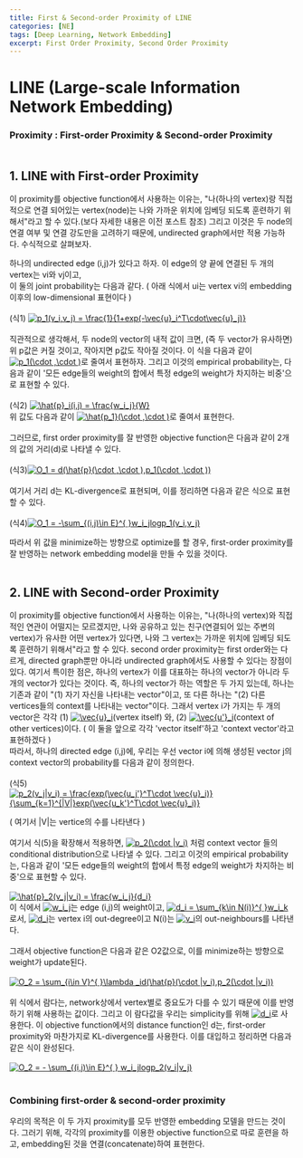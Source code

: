 ```yaml
---
title: First & Second-order Proximity of LINE
categories: [NE]
tags: [Deep Learning, Network Embedding]
excerpt: First Order Proximity, Second Order Proximity
---
```


# LINE (Large-scale Information Network Embedding)

### Proximity : First-order Proximity & Second-order Proximity <br>  <br>

## 1. LINE with First-order Proximity  <br>
<script src="https://cdn.mathjax.org/mathjax/latest/MathJax.js?config=TeX-AMS-MML_HTMLorMML" type="text/javascript"></script>

이 proximity를 objective function에서 사용하는 이유는, "나(하나의 vertex)랑 직접적으로 연결 되어있는 vertex(node)는 나와 가까운 위치에 임베딩
되도록 훈련하기 위해서"라고 할 수 있다.(보다 자세한 내용은 이전 포스트 참조) 그리고 이것은 두 node의 연결 여부 및 연결 강도만을 고려하기 때문에, undirected graph에서만 적용 가능하다.
수식적으로 살펴보자.  <br> 

하나의 undirected edge (i,j)가 있다고 하자. 이 edge의 양 끝에 연결된 두 개의 vertex는 vi와 vj이고, <br> 
이 둘의 joint probability는 다음과 같다.  ( 아래 식에서 ui는 vertex vi의 embedding 이후의 low-dimensional 표현이다 ) <br> <br>
(식1) <a href="https://www.codecogs.com/eqnedit.php?latex=p_1(v_i,v_j)&space;=&space;\frac{1}{1&plus;exp(-\vec{u}_i^T\cdot\vec{u}_j)}" target="_blank"><img src="https://latex.codecogs.com/gif.latex?p_1(v_i,v_j)&space;=&space;\frac{1}{1&plus;exp(-\vec{u}_i^T\cdot\vec{u}_j)}" title="p_1(v_i,v_j) = \frac{1}{1+exp(-\vec{u}_i^T\cdot\vec{u}_j)}" /></a>
<br> <br> 
직관적으로 생각해서, 두 node의 vector의 내적 값이 크면, (즉 두 vector가 유사하면) 위 p값은 커질 것이고, 작아지면 p값도 작아질 것이다. 이 식을 다음과 같이 <a href="https://www.codecogs.com/eqnedit.php?latex=p_1(\cdot&space;,\cdot&space;)" target="_blank"><img src="https://latex.codecogs.com/gif.latex?p_1(\cdot&space;,\cdot&space;)" title="p_1(\cdot ,\cdot )" /></a>로 줄여서 표현하자. 그리고 이것의 empirical probability는, 다음과 같이 '모든 edge들의 weight의 합에서 특정 edge의 weight가 차지하는 비중'으로 표현할 수 있다.
<br> <br> 
(식2) <a href="https://www.codecogs.com/eqnedit.php?latex=\hat{p}_i(i,j)&space;=&space;\frac{w_i_j}{W}" target="_blank"><img src="https://latex.codecogs.com/gif.latex?\hat{p}_i(i,j)&space;=&space;\frac{w_i_j}{W}" title="\hat{p}_i(i,j) = \frac{w_i_j}{W}" /></a>
<br> 위 값도 다음과 같이 <a href="https://www.codecogs.com/eqnedit.php?latex=\hat{p_1}(\cdot&space;,\cdot&space;)" target="_blank"><img src="https://latex.codecogs.com/gif.latex?\hat{p_1}(\cdot&space;,\cdot&space;)" title="\hat{p_1}(\cdot ,\cdot )" /></a>로 줄여서 표현한다.
<br> <br> 
그러므로, first order proximity를 잘 반영한 objective function은 다음과 같이 2개의 값의 거리(d)로 나타낼 수 있다.<br> <br> 
(식3)<a href="https://www.codecogs.com/eqnedit.php?latex=O_1&space;=&space;d(\hat{p}(\cdot&space;,\cdot&space;),p_1(\cdot&space;,\cdot&space;))" target="_blank"><img src="https://latex.codecogs.com/gif.latex?O_1&space;=&space;d(\hat{p}(\cdot&space;,\cdot&space;),p_1(\cdot&space;,\cdot&space;))" title="O_1 = d(\hat{p}(\cdot ,\cdot ),p_1(\cdot ,\cdot ))" /></a> <br> <br> 
여기서 거리 d는 KL-divergence로 표현되며, 이를 정리하면 다음과 같은 식으로 표현할 수 있다.<br> <br> 
(식4)<a href="https://www.codecogs.com/eqnedit.php?latex=O_1&space;=&space;-\sum_{(i,j)\in&space;E}^{&space;}w_i_jlogp_1(v_i,v_j)" target="_blank"><img src="https://latex.codecogs.com/gif.latex?O_1&space;=&space;-\sum_{(i,j)\in&space;E}^{&space;}w_i_jlogp_1(v_i,v_j)" title="O_1 = -\sum_{(i,j)\in E}^{ }w_i_jlogp_1(v_i,v_j)" /></a>

따라서 위 값을 minimize하는 방향으로 optimize를 할 경우, first-order proximity를 잘 반영하는 network embedding model을 만들 수 있을 것이다.<br> <br> 

## 2. LINE with Second-order Proximity
이 proximity를 objective function에서 사용하는 이유는, "나(하나의 vertex)와 직접적인 연관이 어떨지는 모르겠지만, 나와 공유하고 있는 친구(연결되어 있는 주변의 vertex)가 유사한 어떤 vertex가 있다면, 나와 그 vertex는 가까운 위치에 임베딩 되도록 훈련하기 위해서"라고 할 수 있다.
second order proximity는 first order와는 다르게, directed graph뿐만 아니라 undirected graph에서도 사용할 수 있다는 장점이 있다. 여기서 특이한 점은, 하나의 vertex가 이를 대표하는 하나의 vector가 아니라 두개의 vector가 있다는 것이다. 즉, 하나의 vector가 하는 역할은 두 가지 있는데, 하나는 기존과 같이 "(1) 자기 자신을 나타내는 vector"이고, 또 다른 하나는 "(2) 다른 vertices들의 context를 나타내는 vector"이다. 그래서 vertex i가 가지는 두 개의 vector은 각각 (1) <a href="https://www.codecogs.com/eqnedit.php?latex=\vec{u}_i" target="_blank"><img src="https://latex.codecogs.com/gif.latex?\vec{u}_i" title="\vec{u}_i" /></a>(vertex itself) 와, (2) <a href="https://www.codecogs.com/eqnedit.php?latex=\vec{u'}_i" target="_blank"><img src="https://latex.codecogs.com/gif.latex?\vec{u'}_i" title="\vec{u'}_i" /></a>(context of other vertices)이다. ( 이 둘을 앞으로 각각 'vector itself'하고 'context vector'라고 표현하겠다 )<br> 
따라서, 하나의 directed edge (i,j)에, 우리는 우선 vector i에 의해 생성된 vector j의 context vector의 probability를 다음과 같이 정의한다.<br> <br> 
(식5) <a href="https://www.codecogs.com/eqnedit.php?latex=p_2(v_j|v_i)&space;=&space;\frac{exp(\vec{u_j'}^T\cdot&space;\vec{u}_i)}{\sum_{k=1}^{|V|}exp(\vec{u_k'}^T\cdot&space;\vec{u}_i)}" target="_blank"><img src="https://latex.codecogs.com/gif.latex?p_2(v_j|v_i)&space;=&space;\frac{exp(\vec{u_j'}^T\cdot&space;\vec{u}_i)}{\sum_{k=1}^{|V|}exp(\vec{u_k'}^T\cdot&space;\vec{u}_i)}" title="p_2(v_j|v_i) = \frac{exp(\vec{u_j'}^T\cdot \vec{u}_i)}{\sum_{k=1}^{|V|}exp(\vec{u_k'}^T\cdot \vec{u}_i)}" /></a>

( 여기서 |V|는 vertice의 수를 나타낸다 )<br> <br> 
여기서 식(5)을 확장해서 적용하면, <a href="https://www.codecogs.com/eqnedit.php?latex=p_2(\cdot&space;|v_i)" target="_blank"><img src="https://latex.codecogs.com/gif.latex?p_2(\cdot&space;|v_i)" title="p_2(\cdot |v_i)" /></a> 처럼 context vector 들의 conditional distribution으로 나타낼 수 있다. 그리고 이것의 empirical probability는, 다음과 같이 '모든 edge들의 weight의 합에서 특정 edge의 weight가 차지하는 비중'으로 표현할 수 있다. <br> <br> 
<a href="https://www.codecogs.com/eqnedit.php?latex=\hat{p}_2(v_j|v_i)&space;=&space;\frac{w_i_j}{d_i}" target="_blank"><img src="https://latex.codecogs.com/gif.latex?\hat{p}_2(v_j|v_i)&space;=&space;\frac{w_i_j}{d_i}" title="\hat{p}_2(v_j|v_i) = \frac{w_i_j}{d_i}" /></a> <br> 
이 식에서 <a href="https://www.codecogs.com/eqnedit.php?latex=w_i_j" target="_blank"><img src="https://latex.codecogs.com/gif.latex?w_i_j" title="w_i_j" /></a>는 edge (i,j)의 weight이고, <a href="https://www.codecogs.com/eqnedit.php?latex=d_i&space;=&space;\sum_{k\in&space;N(i)}^{&space;}w_i_k" target="_blank"><img src="https://latex.codecogs.com/gif.latex?d_i&space;=&space;\sum_{k\in&space;N(i)}^{&space;}w_i_k" title="d_i = \sum_{k\in N(i)}^{ }w_i_k" /></a>로서, <a href="https://www.codecogs.com/eqnedit.php?latex=d_i" target="_blank"><img src="https://latex.codecogs.com/gif.latex?d_i" title="d_i" /></a>는 vertex i의 out-degree이고 N(i)는 <a href="https://www.codecogs.com/eqnedit.php?latex=v_i" target="_blank"><img src="https://latex.codecogs.com/gif.latex?v_i" title="v_i" /></a>의 out-neighbours를 나타낸다. <br> <br> 
그래서 objective function은 다음과 같은 O2값으로, 이를 minimize하는 방향으로 weight가 update된다. <br> <br> 
<a href="https://www.codecogs.com/eqnedit.php?latex=O_2&space;=&space;\sum_{i\in&space;V}^{&space;}\lambda&space;_id(\hat{p}(\cdot&space;|v_i),p_2(\cdot&space;|v_i))" target="_blank"><img src="https://latex.codecogs.com/gif.latex?O_2&space;=&space;\sum_{i\in&space;V}^{&space;}\lambda&space;_id(\hat{p}(\cdot&space;|v_i),p_2(\cdot&space;|v_i))" title="O_2 = \sum_{i\in V}^{ }\lambda _id(\hat{p}(\cdot |v_i),p_2(\cdot |v_i))" /></a> <br> <br> 
위 식에서 람다는, network상에서 vertex별로 중요도가 다를 수 있기 때문에 이를 반영하기 위해 사용하는 값이다. 그리고 이 람다값을 우리는 simplicity를 위해 <a href="https://www.codecogs.com/eqnedit.php?latex=d_i" target="_blank"><img src="https://latex.codecogs.com/gif.latex?d_i" title="d_i" /></a>로 사용한다. 이 objective function에서의 distance function인 d는, first-order proximity와 마찬가지로 KL-divergence를 사용한다. 이를 대입하고 정리하면 다음과 같은 식이 완성된다. <br> <br> 
<a href="https://www.codecogs.com/eqnedit.php?latex=O_2&space;=&space;-&space;\sum_{(i,j)\in&space;E}^{&space;}&space;w_i_jlogp_2(v_i|v_j)" target="_blank"><img src="https://latex.codecogs.com/gif.latex?O_2&space;=&space;-&space;\sum_{(i,j)\in&space;E}^{&space;}&space;w_i_jlogp_2(v_i|v_j)" title="O_2 = - \sum_{(i,j)\in E}^{ } w_i_jlogp_2(v_i|v_j)" /></a>
<br> <br> 
### Combining first-order & second-order proximity
우리의 목적은 이 두 가지 proximity를 모두 반영한 embedding 모델을 만드는 것이다. 그러기 위해, 각각의 proximity를 이용한 objective function으로 따로 훈련을 하고, embedding된 것을 연결(concatenate)하여 표현한다.


